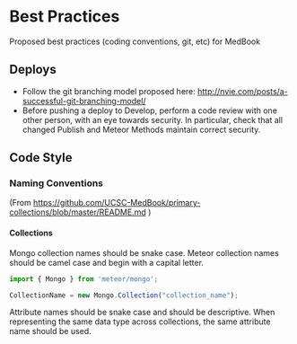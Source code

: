 # Best Practices
Proposed best practices (coding conventions, git, etc) for MedBook

## Deploys

  * Follow the git branching model proposed here: http://nvie.com/posts/a-successful-git-branching-model/
  * Before pushing a deploy to Develop, perform a code review with one other person, with an eye towards security. 
  In particular, check that all changed Publish and Meteor Methods maintain correct security.
  
## Code Style

### Naming Conventions
(From https://github.com/UCSC-MedBook/primary-collections/blob/master/README.md )
#### Collections
Mongo collection names should be snake case. Meteor collection names should be camel case and begin with a capital letter.

```js
import { Mongo } from 'meteor/mongo';

CollectionName = new Mongo.Collection("collection_name");
```

Attribute names should be snake case and should be descriptive. When representing the same data type across collections, 
the same attribute name should be used.




